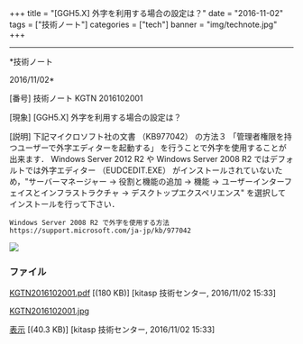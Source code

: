 ﻿+++
title = "[GGH5.X] 外字を利用する場合の設定は？"
date = "2016-11-02"
tags = ["技術ノート"]
categories = ["tech"]
banner = "img/technote.jpg"
+++

-----------------------------------------------------------------------------------------------------------------------------

*技術ノート

2016/11/02*


[番号]
技術ノート KGTN 2016102001

[現象]
[GGH5.X] 外字を利用する場合の設定は？

[説明]
下記マイクロソフト社の文書 （KB977042） の方法３
「管理者権限を持つユーザーで外字エディターを起動する」
を行うことで外字を使用することが出来ます． Windows Server 2012 R2 や
Windows Server 2008 R2 ではデフォルトでは外字エディター （EUDCEDIT.EXE）
がインストールされていないため，"サーバーマネージャー → 役割と機能の追加
→ 機能 → ユーザーインターフェイスとインフラストラクチャ →
デスクトップエクスペリエンス" を選択してインストールを行って下さい．

    Windows Server 2008 R2 で外字を使用する方法
    https://support.microsoft.com/ja-jp/kb/977042

![](http://techreport.kitasp.net/attachments/download/3174/KGTN2016102001.jpg)


### ファイル

 
 


[KGTN2016102001.pdf](http://techreport.kitasp.net/attachments/download/3173/KGTN2016102001.pdf)
 [(180 KB)] [kitasp 技術センター, 2016/11/02
15:33]

[KGTN2016102001.jpg](http://techreport.kitasp.net/attachments/download/3174/KGTN2016102001.jpg)

[表示](http://techreport.kitasp.net/attachments/3174/KGTN2016102001.jpg "表示")
 [(40.3 KB)] [kitasp 技術センター, 2016/11/02
15:33]


 


 

